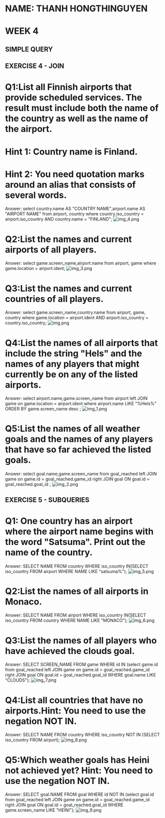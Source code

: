 # NAME: THANH HONGTHINGUYEN
# WEEK 4
## SIMPLE QUERY
## EXERCISE 4 - JOIN
# Q1:List all Finnish airports that provide scheduled services. The result must include both the name of the country as well as the name of the airport.
# Hint 1: Country name is Finland.
# Hint 2: You need quotation marks around an alias that consists of several words.
Answer:
select country.name AS "COUNTRY NAME",airport.name AS "AIRPORT NAME" 
from airport, country
where country.iso_country = airport.iso_country AND country.name = "FINLAND";
![img_4.png](img_4.png)

# Q2:List the names and current airports of all players.
Answer:
select game.screen_name,airport.name from airport, game
where game.location = airport.ident;
![img_3.png](img_3.png)


# Q3:List the names and current countries of all players.
Answer:
select game.screen_name,country.name from airport, game, country
where game.location = airport.ident AND airport.iso_country = country.iso_country;
![img.png](img.png)

# Q4:List the names of all airports that include the string "Hels" and the names of any players that might currently be on any of the listed airports.
Answer:
select airport.name,game.screen_name
from airport left JOIN game on game.location = airport.ident 
where airport.name LIKE "%Hels%" ORDER BY game.screen_name desc ; 
![img_1.png](img_1.png)

# Q5:List the names of all weather goals and the names of any players that have so far achieved the listed goals.
Answer:
select goal.name,game.screen_name
from goal_reached 
left JOIN game on game.id = goal_reached.game_id 
right JOIN goal ON goal.id = goal_reached.goal_id ;
![img_2.png](img_2.png)

## EXERCISE 5 - SUBQUERIES
# Q1: One country has an airport where the airport name begins with the word "Satsuma". Print out the name of the country.
Answer:
SELECT NAME FROM country WHERE iso_country IN(SELECT iso_country FROM airport WHERE NAME LIKE "satsuma%");
![img_5.png](img_5.png)

# Q2:List the names of all airports in Monaco.
Answer:
SELECT NAME FROM airport WHERE iso_country IN(SELECT iso_country FROM country WHERE NAME LIKE "MONACO");
![img_6.png](img_6.png)

# Q3:List the names of all players who have achieved the clouds goal.
Answer:
SELECT SCREEN_NAME FROM game WHERE id IN
(select game.id from goal_reached 
left JOIN game on game.id = goal_reached.game_id 
right JOIN goal ON goal.id = goal_reached.goal_id WHERE goal.name LIKE "CLOUDS");
![img_7.png](img_7.png)
# Q4:List all countries that have no airports.Hint: You need to use the negation NOT IN.
Answer:
SELECT NAME FROM country WHERE iso_country  NOT IN (SELECT iso_country FROM airport);
![img_8.png](img_8.png)
# Q5:Which weather goals has Heini not achieved yet? Hint: You need to use the negation NOT IN.
Answer:
SELECT goal.NAME FROM goal WHERE id NOT IN
(select goal.id from goal_reached 
left JOIN game on game.id = goal_reached.game_id 
right JOIN goal ON goal.id = goal_reached.goal_id WHERE game.screen_name LIKE "HEINI");
![img_9.png](img_9.png)